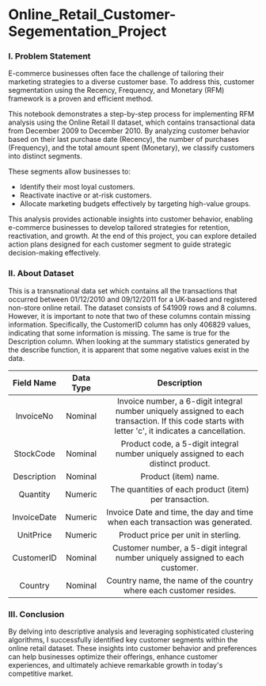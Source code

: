 # Online_Retail_Customer-Segementation_Project

### I. Problem Statement
E-commerce businesses often face the challenge of tailoring their marketing strategies to a diverse customer base. To address this, customer segmentation using the Recency, Frequency, and Monetary (RFM) framework is a proven and efficient method.

This notebook demonstrates a step-by-step process for implementing RFM analysis using the Online Retail II dataset, which contains transactional data from December 2009 to December 2010. By analyzing customer behavior based on their last purchase date (Recency), the number of purchases (Frequency), and the total amount spent (Monetary), we classify customers into distinct segments.

These segments allow businesses to:

- Identify their most loyal customers.
- Reactivate inactive or at-risk customers.
- Allocate marketing budgets effectively by targeting high-value groups.

This analysis provides actionable insights into customer behavior, enabling e-commerce businesses to develop tailored strategies for retention, reactivation, and growth. At the end of this project, you can explore detailed action plans designed for each customer segment to guide strategic decision-making effectively.

### II. About Dataset

This is a transnational data set which contains all the transactions that occurred between 01/12/2010 and 09/12/2011 for a UK-based and registered non-store online retail. The dataset consists of 541909 rows and 8 columns. However, it is important to note that two of these columns contain missing information. Specifically, the CustomerID column has only 406829 values, indicating that some information is missing. The same is true for the Description column. When looking at the summary statistics generated by the describe function, it is apparent that some negative values exist in the data.

|       Field Name      |    Data Type     | Description     |
| :------------:|:-------------:|:-----:|
|    InvoiceNo  |   Nominal   |  Invoice number, a 6-digit integral number uniquely assigned to each transaction. If this code starts with letter 'c', it indicates a cancellation.   |
|   StockCode    |   Nominal  |   Product code, a 5-digit integral number uniquely assigned to each distinct product.  |
|     Description    | Nominal |    Product (item) name.  |
|    Quantity    |  Numeric	 | The quantities of each product (item) per transaction.    |
|   InvoiceDate     |  Numeric	 |   Invoice Date and time, the day and time when each transaction was generated.  |
|     UnitPrice    | Numeric  |   Product price per unit in sterling.  |
|    CustomerID  |  Nominal |  Customer number, a 5-digit integral number uniquely assigned to each customer.  |
|    Country   | Nominal  |  Country name, the name of the country where each customer resides.  |

### III. Conclusion
By delving into descriptive analysis and leveraging sophisticated clustering algorithms, I successfully identified key customer segments within the online retail dataset. These insights into customer behavior and preferences can help businesses optimize their offerings, enhance customer experiences, and ultimately achieve remarkable growth in today's competitive market.
